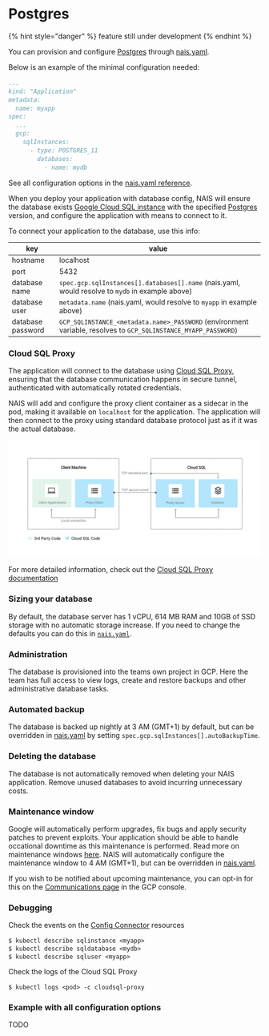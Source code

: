 # Postgres

{% hint style="danger" %}
feature still under development
{% endhint %}

You can provision and configure [Postgres](https://www.postgresql.org/) through [nais.yaml](../nais-application/manifest).

Below is an example of the minimal configuration needed:

``` yaml
...
kind: "Application"
metadata:
  name: myapp
spec:
  ...
  gcp:
    sqlInstances:
      - type: POSTGRES_11
        databases:
          - name: mydb
```

See all configuration options in the [nais.yaml reference](../nais-application/manifest#spec-gcp-sqlinstances).

When you deploy your application with database config, NAIS will ensure the database exists [Google Cloud SQL instance](https://cloud.google.com/sql) with the specified [Postgres](https://cloud.google.com/sql/docs/postgres/) version, and configure the application with means to connect to it.

To connect your application to the database, use this info:

| key               | value                                                                                                           |
|-------------------|-----------------------------------------------------------------------------------------------------------------|
| hostname          | localhost                                                                                                       |
| port              | 5432                                                                                                            |
| database name     | `spec.gcp.sqlInstances[].databases[].name` (nais.yaml, would resolve to `mydb` in example above)                |
| database user     | `metadata.name` (nais.yaml, would resolve to `myapp` in example above)                                          |
| database password | `GCP_SQLINSTANCE_<metadata.name>_PASSWORD` (environment variable, resolves to `GCP_SQLINSTANCE_MYAPP_PASSWORD`) |

### Cloud SQL Proxy

The application will connect to the database using [Cloud SQL Proxy](https://cloud.google.com/sql/docs/postgres/sql-proxy), ensuring that the database communication happens in secure tunnel, authenticated with automatically rotated credentials. 

NAIS will add and configure the proxy client container as a sidecar in the pod, making it available on `localhost` for the application. The application will then connect to the proxy using standard database protocol just as if it was the actual database.

![sqlproxy](_media/sqlproxy.svg)

For more detailed information, check out the [Cloud SQL Proxy documentation](https://cloud.google.com/sql/docs/postgres/sql-proxy)

### Sizing your database

By default, the database server has 1 vCPU, 614 MB RAM and 10GB of SSD storage with no automatic storage increase. If you need to change the defaults you can do this in [`nais.yaml`](../nais-application/manifest.md#spec-gcp-sqlinstances-disksize).

### Administration

The database is provisioned into the teams own project in GCP. Here the team has full access to view logs, create and restore backups and other administrative database tasks.

### Automated backup

The database is backed up nightly at 3 AM (GMT+1) by default, but can be overridden in [nais.yaml](../nais-application/manifest.md#spec-gcp-sqlinstances-autobackuptime) by setting `spec.gcp.sqlInstances[].autoBackupTime`.

### Deleting the database

The database is not automatically removed when deleting your NAIS application. Remove unused databases to avoid incurring unnecessary costs.

### Maintenance window

Google will automatically perform upgrades, fix bugs and apply security patches to prevent exploits. Your application should be able to handle occational downtime as this maintenance is performed. Read more on maintenance windows [here](https://cloud.google.com/sql/docs/postgres/maintenance). 
NAIS will automatically configure the maintenance window to 4 AM (GMT+1), but can be overridden in [nais.yaml](../nais-application/manifest.md#spec-gcp-sqlinstances).

If you wish to be notified about upcoming maintenance, you can opt-in for this on the [Communications page](https://console.cloud.google.com/user-preferences/communication) in the GCP console.

### Debugging

Check the events on the [Config Connector](https://cloud.google.com/config-connector/docs/overview) resources 

```
$ kubectl describe sqlinstance <myapp>
$ kubectl describe sqldatabase <mydb>
$ kubectl describe sqluser <myapp>
```

Check the logs of the Cloud SQL Proxy

```
$ kubectl logs <pod> -c cloudsql-proxy
```

### Example with all configuration options

TODO
